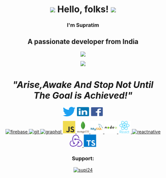 
<h1 align='center'>
  <img src="https://raw.githubusercontent.com/MartinHeinz/MartinHeinz/master/wave.gif" width="30px">
  Hello, folks! 
  <img src="https://raw.githubusercontent.com/MartinHeinz/MartinHeinz/master/wave.gif" width="30px"></h1>


<h3 align="center"> I'm Supratim</h3>
<h2 align="center">A passionate developer from India</h2>
<p align='center'>
<img align="center" src="https://github-readme-stats.vercel.app/api/top-langs/?username=Supratim-Barai&theme=synthwave&text_color=ffffff&hide=CSS,SCSS" />
  </p>
  
<p align='center'>
 <img src="https://github-readme-stats.vercel.app/api?username=Supratim-Barai&&show_icons=true&text_color=ffffff&theme=synthwave&icon_color=E5566D&hide=contribs ">
</p>

<h1 align='center'><i>"Arise,Awake And Stop Not Until The Goal is Achieved!"</i></h1>

<p align="center">
<a href="https://twitter.com/supratim_barai" target="blank"><img align="center" src="https://raw.githubusercontent.com/devicons/devicon/master/icons/twitter/twitter-original.svg" alt="supratim_barai" height="30" width="40" /></a>
<a href="https://linkedin.com/in/supratim-barai-95992a14a" target="blank"><img align="center" src="https://raw.githubusercontent.com/devicons/devicon/master/icons/linkedin/linkedin-original.svg" alt="supratim-barai-95992a14a" height="30" width="40" /></a>
<a href="https://fb.com/supratim.barai" target="blank"><img align="center" src="https://raw.githubusercontent.com/devicons/devicon/master/icons/facebook/facebook-original.svg" alt="supratim.barai" height="30" width="40" /></a>
<!-- <a href="https://instagram.com/itzz_supi" target="blank"><img align="center" src="https://cdn.jsdelivr.net/npm/simple-icons@3.0.1/icons/instagram.svg" alt="itzz_supi" height="30" width="40" /></a> -->
</p>



<p align="center"> <a href="https://firebase.google.com/" target="_blank"> <img src="https://www.vectorlogo.zone/logos/firebase/firebase-icon.svg" alt="firebase" width="40" height="40"/> </a> <a href="https://git-scm.com/" target="_blank"> <img src="https://www.vectorlogo.zone/logos/git-scm/git-scm-icon.svg" alt="git" width="40" height="40"/> </a> <a href="https://graphql.org" target="_blank"> <img src="https://www.vectorlogo.zone/logos/graphql/graphql-icon.svg" alt="graphql" width="40" height="40"/> </a> <a href="https://developer.mozilla.org/en-US/docs/Web/JavaScript" target="_blank"> <img src="https://raw.githubusercontent.com/devicons/devicon/master/icons/javascript/javascript-original.svg" alt="javascript" width="40" height="40"/> </a>  <a href="https://www.mongodb.com/" target="_blank"> <img src="https://raw.githubusercontent.com/devicons/devicon/master/icons/mongodb/mongodb-original-wordmark.svg" alt="mongodb" width="40" height="40"/> </a> <a href="https://www.mysql.com/" target="_blank"> <img src="https://raw.githubusercontent.com/devicons/devicon/master/icons/mysql/mysql-original-wordmark.svg" alt="mysql" width="40" height="40"/> </a> <a href="https://nodejs.org" target="_blank"> <img src="https://raw.githubusercontent.com/devicons/devicon/master/icons/nodejs/nodejs-original-wordmark.svg" alt="nodejs" width="40" height="40"/> </a>  <a href="https://reactjs.org/" target="_blank"> <img src="https://raw.githubusercontent.com/devicons/devicon/master/icons/react/react-original-wordmark.svg" alt="react" width="40" height="40"/> </a> <a href="https://reactnative.dev/" target="_blank"> <img src="https://reactnative.dev/img/header_logo.svg" alt="reactnative" width="40" height="40"/> </a> <a href="https://redux.js.org" target="_blank"> <img src="https://raw.githubusercontent.com/devicons/devicon/master/icons/redux/redux-original.svg" alt="redux" width="40" height="40"/> </a> <a href="https://www.typescriptlang.org/" target="_blank"> <img src="https://raw.githubusercontent.com/devicons/devicon/master/icons/typescript/typescript-original.svg" alt="typescript" width="40" height="40"/> </a> </p>

<h3 align="center">Support:</h3>
<p align="center"><a href="https://www.buymeacoffee.com/supi24"> <img align="center" src="https://cdn.buymeacoffee.com/buttons/v2/default-yellow.png" height="50" width="210" alt="supi24" /></a></p><br><br>
